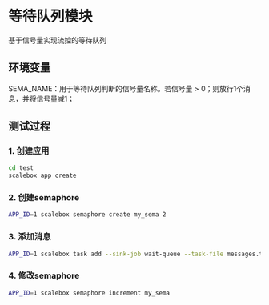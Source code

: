 # 等待队列模块

基于信号量实现流控的等待队列

## 环境变量 

SEMA_NAME：用于等待队列判断的信号量名称。若信号量 > 0；则放行1个消息，并将信号量减1；


## 测试过程

### 1. 创建应用

```sh
cd test
scalebox app create

```

### 2. 创建semaphore

```sh
APP_ID=1 scalebox semaphore create my_sema 2
```

### 3. 添加消息

```sh
APP_ID=1 scalebox task add --sink-job wait-queue --task-file messages.txt
```

### 4. 修改semaphore

```sh
APP_ID=1 scalebox semaphore increment my_sema
```
